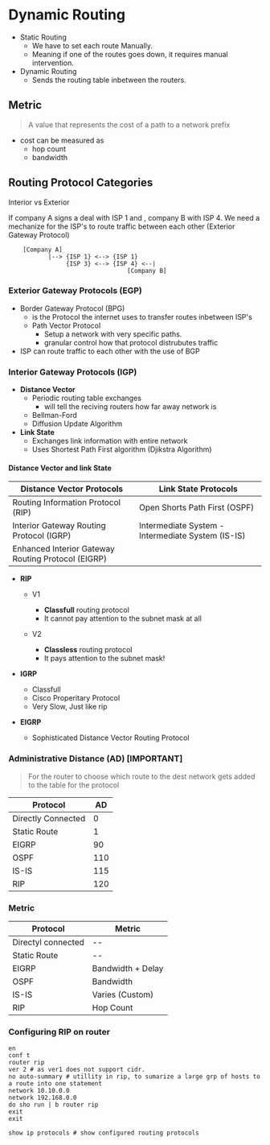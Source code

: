 # Dynamic Routing

* Static Routing
	* We have to set each route Manually.
	* Meaning if one of the routes goes down, it requires manual intervention.
* Dynamic Routing
	* Sends the routing table inbetween the routers.

## Metric
> A value that represents the cost of a path to a network prefix

* cost can be measured as 
	* hop count 
	* bandwidth


## Routing Protocol Categories

Interior vs Exterior

If company A signs a deal with ISP 1 and , company B with ISP 4.
We need a mechanize for the ISP's to route traffic between each other (Exterior Gateway Protocol)

```
	[Company A]  
		   |--> {ISP 1} <--> {ISP 1}
				{ISP 3} <--> {ISP 4} <--|
								 [Company B]
```

### Exterior Gateway Protocols (EGP)
* Border Gateway Protocol (BPG)
	* is the Protocol the internet uses to transfer routes inbetween ISP's 
	* Path Vector Protocol
		* Setup a network with very specific paths.
		* granular control how that protocol distrubutes traffic
* ISP can route traffic to each other with the use of BGP


### Interior Gateway Protocols (IGP)
* **Distance Vector**
	* Periodic routing table exchanges
		* will tell the reciving routers how far away network is
	* Bellman-Ford
	* Diffusion Update Algorithm
* **Link State**
	* Exchanges link information with entire network
	* Uses Shortest Path First algorithm (Djikstra Algorithm)


#### Distance Vector and link State

| Distance Vector Protocols | Link State Protocols | 
|---------------------------|----------------------|
| Routing Information Protocol (RIP) |  Open Shorts Path First (OSPF) | 
| Interior Gateway Routing Protocol (IGRP) | Intermediate System - Intermediate System (IS-IS) | 
| Enhanced Interior Gateway Routing Protocol (EIGRP) |  |

* **RIP**
	* V1
		* **Classfull** routing protocol
		* It cannot pay attention to the subnet mask at all

	* V2
		* **Classless** routing protocol
		* It pays attention to the subnet mask!

* **IGRP**
	* Classfull
	* Cisco Properitary Protocol
	* Very Slow, Just like rip

* **EIGRP**
	* Sophisticated Distance Vector Routing Protocol

### Administrative Distance (AD) **[IMPORTANT]**
> For the router to choose which route to the dest network gets added to the table for the protocol

| Protocol | AD |
|----------|----|
| Directly Connected | 0 | 
| Static Route | 1 | 
| EIGRP | 90 | 
| OSPF | 110 | 
| IS-IS | 115 | 
| RIP | 120 | 

### Metric
> 

| Protocol | Metric |
|----------|--------|
| Directyl connected | -- |
| Static Route | -- |
| EIGRP | Bandwidth + Delay | 
| OSPF | Bandwidth | 
| IS-IS | Varies (Custom) | 
| RIP | Hop Count  | 

### Configuring RIP on router
```
en 
conf t 
router rip
ver 2 # as ver1 does not support cidr.
no auto-summary # utillity in rip, to sumarize a large grp of hosts to a route into one statement
network 10.10.0.0
network 192.168.0.0
do sho run | b router rip
exit
exit

show ip protocols # show configured routing protocols

```